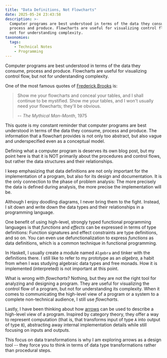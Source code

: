 ```yaml
---
title: "Data Definitions, Not Flowcharts"
date: 2025-05-24 23:43:58
description: >-
  Computer programs are best understood in terms of the data they consume,
  process and produce. Flowcharts are useful for visualizing control flow, but
  not for understanding complexity.
taxonomies:
  tags:
    - Technical Notes
    - Programming
---
```


Computer programs are best understood in terms of the data they consume, process
and produce. Flowcharts are useful for visualizing control flow, but not for
understanding complexity.

<!-- more -->

One of the most famous quotes of [Frederick Brooks] is:

> Show me your flowcharts and conceal your tables, and I shall continue to be
> mystified. Show me your tables, and I won't usually need your flowcharts;
> they'll be obvious.
>
> -- _The Mythical Man-Month_, 1975

This quote is my constant reminder that computer programs are best understood in
terms of the data they consume, process and produce. The information that a
flowchart provides is not only too abstract, but also vague and underspecified
even as a conceptual model.

Defining what a computer program is deserves its own blog post, but my point
here is that it is NOT primarily about the procedures and control flows, but
rather the data structures and their relationships.

I keep emphasizing that data definitions are not only important for the
implementation of a program, but also for its design and documentation. It is
the only connection to the phase of problem analysis: The more precisely the
data is defined during analysis, the more precise the implementation will be.

Although I enjoy doodling diagrams, I never bring them to the fight. Instead, I
sit down and write down the data types and their relationships in a programming
language.

One benefit of using high-level, strongly typed functional programming languages
is that _functions_ and _effects_ can be expressed in terms of type definitions:
Function signatures and effect constraints are type definitions, and so on. You
can even use defunctionalization to express _functions_ as data definitions,
which is a common technique in functional programming.

In Haskell, I usually create a module named `Algebra` and tinker with the
definitions there. I still like to refer to my prototype as an _algebra_, a
habit from when I was studying algebraic data types and free monads. How it is
implemented (interpreted) is not important at this point.

What is wrong with _flowcharts_? Nothing, but they are not the right tool for
analyzing and designing a program. They are useful for visualizing the control
flow of a program, but not for understanding its complexity. When it comes to
communicating the high-level view of a program or a system to a complete
non-technical audience, I still use _flowcharts_.

Lastly, I have been thinking about how [arrows] can be used to describe a
high-level view of a program. Inspired by category theory, they offer a way to
represent computation (that is, that transforms input of type `A` into output of
type `B`), abstracting away internal implementation details while still focusing
on inputs and outputs.

This focus on data transformations is why I am exploring arrows as a design tool
-- they force you to think in terms of data type transformations rather than
procedural steps.

<!-- REFERENCE -->

[Frederick Brooks]: https://en.wikipedia.org/wiki/Frederick_P._Brooks_Jr.
[arrows]: https://en.wikipedia.org/wiki/Arrow_(functional_programming)
